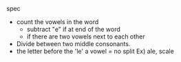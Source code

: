 spec
<!--

- split consonant = when two consonants are in a row
- word end with 'le' = Divide 1 letter before the 'le.'
- when the word ends in "ckle" = when the word ends in "ckle" split at the consonant just before the "le".
    Ex) tac|kle.
-  the letter before the 'le' a vowel = no split
    Ex) ale, scale
    - Never split 2 consonants that make only 1 sound when pronounced together and aren't the same letter (i.e., 'ff').
      ex)th, sh, ph, th, ch, & wh
- s the consonant surrounded by vowels?
- -->


- count the vowels in the word
  - subtract "e" if at end of the word
  - if there are two vowels next to each other
- Divide between two middle consonants.
-  the letter before the 'le' a vowel = no split
    Ex) ale, scale
    
